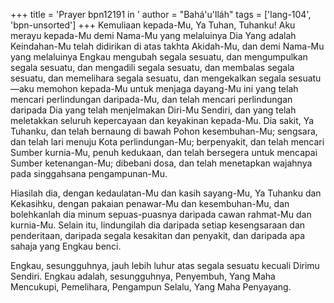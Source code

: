 +++
title = 'Prayer bpn12191 in '
author = "Bahá'u'lláh"
tags = ['lang-104', 'bpn-unsorted']
+++
Kemuliaan kepada-Mu, Ya Tuhan, Tuhanku! Aku merayu kepada-Mu demi Nama-Mu yang melaluinya Dia Yang adalah Keindahan-Mu telah didirikan di atas takhta Akidah-Mu, dan demi Nama-Mu yang melaluinya Engkau mengubah segala sesuatu, dan mengumpulkan segala sesuatu, dan mengadili segala sesuatu, dan membalas segala sesuatu, dan memelihara segala sesuatu, dan mengekalkan segala sesuatu—aku memohon kepada-Mu untuk menjaga dayang-Mu ini yang telah mencari perlindungan daripada-Mu, dan telah mencari perlindungan daripada Dia yang telah menjelmakan Diri-Mu Sendiri, dan yang telah meletakkan seluruh kepercayaan dan keyakinan kepada-Mu.
Dia sakit, Ya Tuhanku, dan telah bernaung di bawah Pohon kesembuhan-Mu; sengsara, dan telah lari menuju Kota perlindungan-Mu; berpenyakit, dan telah mencari Sumber kurnia-Mu, penuh kedukaan, dan telah bersegera untuk mencapai Sumber ketenangan-Mu; dibebani dosa, dan telah menetapkan wajahnya pada singgahsana pengampunan-Mu.

Hiasilah dia, dengan kedaulatan-Mu dan kasih sayang-Mu, Ya Tuhanku dan Kekasihku, dengan pakaian penawar-Mu dan kesembuhan-Mu, dan bolehkanlah dia minum sepuas-puasnya daripada cawan rahmat-Mu dan kurnia-Mu. Selain itu, lindungilah dia daripada setiap kesengsaraan dan penderitaan, daripada segala kesakitan dan penyakit, dan daripada apa sahaja yang Engkau benci.

Engkau, sesungguhnya, jauh lebih luhur atas segala sesuatu kecuali Dirimu Sendiri. Engkau adalah, sesungguhnya, Penyembuh, Yang Maha Mencukupi, Pemelihara, Pengampun Selalu, Yang Maha Penyayang.
